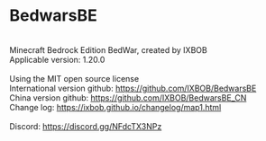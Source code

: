 # BedwarsBE
</br>Minecraft Bedrock Edition BedWar, created by IXBOB
</br> Applicable version: 1.20.0
</br>
</br>Using the MIT open source license
</br>International version github: https://github.com/IXBOB/BedwarsBE
</br>China version github: https://github.com/IXBOB/BedwarsBE_CN
</br>Change log: https://ixbob.github.io/changelog/map1.html
</br>
</br>Discord: https://discord.gg/NFdcTX3NPz
